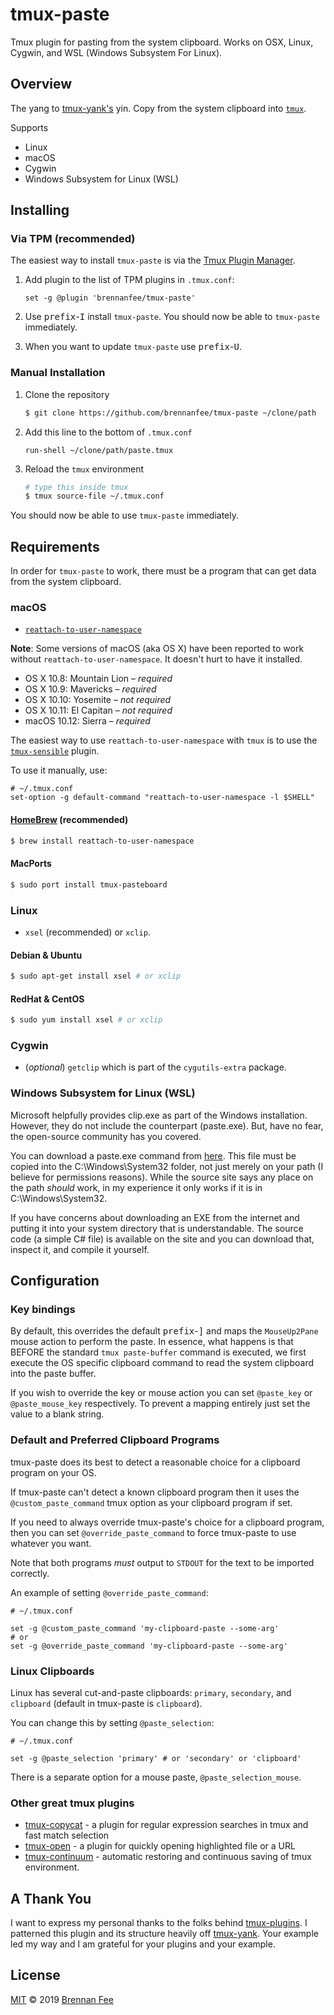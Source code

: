 # tmux-paste

Tmux plugin for pasting from the system clipboard.  Works on OSX, Linux, Cygwin, and WSL (Windows Subsystem For Linux).

## Overview

The yang to [tmux-yank's](https://github.com/tmux-plugins/tmux-yank/) yin.  Copy from the system
clipboard into [`tmux`](https://tmux.github.io/).

Supports

- Linux
- macOS
- Cygwin
- Windows Subsystem for Linux (WSL)

## Installing

### Via TPM (recommended)

The easiest way to install `tmux-paste` is via the [Tmux Plugin Manager](https://github.com/tmux-plugins/tpm).

1.  Add plugin to the list of TPM plugins in `.tmux.conf`:

    ``` tmux
    set -g @plugin 'brennanfee/tmux-paste'
    ```

2.  Use <kbd>prefix</kbd>-<kbd>I</kbd> install `tmux-paste`.  You should now be able to `tmux-paste` immediately.
3.  When you want to update `tmux-paste` use <kbd>prefix</kbd>-<kbd>U</kbd>.

### Manual Installation

1.  Clone the repository

    ``` sh
    $ git clone https://github.com/brennanfee/tmux-paste ~/clone/path
    ```

2.  Add this line to the bottom of `.tmux.conf`

    ``` tmux
    run-shell ~/clone/path/paste.tmux
    ```

3.  Reload the `tmux` environment

    ``` sh
    # type this inside tmux
    $ tmux source-file ~/.tmux.conf
    ```

You should now be able to use `tmux-paste` immediately.

## Requirements

In order for `tmux-paste` to work, there must be a program that can get data
from the system clipboard.

### macOS

-   [`reattach-to-user-namespace`](https://github.com/ChrisJohnsen/tmux-MacOSX-pasteboard)

**Note**: Some versions of macOS (aka OS X) have been reported to work
without `reattach-to-user-namespace`. It doesn't hurt to have it installed.

-   OS X 10.8: Mountain Lion – *required*
-   OS X 10.9: Mavericks – *required*
-   OS X 10.10: Yosemite – *not required*
-   OS X 10.11: El Capitan – *not required*
-   macOS 10.12: Sierra – *required*

The easiest way to use `reattach-to-user-namespace` with `tmux` is to
use the [`tmux-sensible`](https://github.com/tmux-plugins/tmux-sensible)
plugin.

To use it manually, use:

``` tmux
# ~/.tmux.conf
set-option -g default-command "reattach-to-user-namespace -l $SHELL"
```

#### [HomeBrew](https://brew.sh/) (recommended)

``` sh
$ brew install reattach-to-user-namespace
```

#### MacPorts

``` sh
$ sudo port install tmux-pasteboard
```

### Linux

-   `xsel` (recommended) or `xclip`.

#### Debian & Ubuntu

``` sh
$ sudo apt-get install xsel # or xclip
```

#### RedHat & CentOS

``` sh
$ sudo yum install xsel # or xclip
```

### Cygwin

-  (*optional*) `getclip` which is part of the `cygutils-extra` package.

### Windows Subsystem for Linux (WSL)

Microsoft helpfully provides clip.exe as part of the Windows installation.  However, they do not
include the counterpart (paste.exe).  But, have no fear, the open-source community has you covered.

You can download a paste.exe command from [here](https://www.c3scripts.com/tutorials/msdos/paste.html).
This file must be copied into the C:\Windows\System32 folder, not just merely on your path (I believe
for permissions reasons).  While the source site says any place on the path *should* work, in my
experience it only works if it is in C:\Windows\System32.

If you have concerns about downloading an EXE from the internet and putting it into your system
directory that is understandable.  The source code (a simple C# file) is available on the site and
you can download that, inspect it, and compile it yourself.

## Configuration

### Key bindings

By default, this overrides the default <kbd>prefix</kbd>-<kbd>]</kbd> and maps the
`MouseUp2Pane` mouse action to perform the paste.  In essence, what happens is that BEFORE the
standard `tmux paste-buffer` command is executed, we first execute the OS specific clipboard
command to read the system clipboard into the paste buffer.

If you wish to override the key or mouse action you can set `@paste_key` or `@paste_mouse_key`
respectively.  To prevent a mapping entirely just set the value to a blank string.

### Default and Preferred Clipboard Programs

tmux-paste does its best to detect a reasonable choice for a clipboard
program on your OS.

If tmux-paste can't detect a known clipboard program then it uses the
`@custom_paste_command` tmux option as your clipboard program if set.

If you need to always override tmux-paste's choice for a clipboard program,
then you can set `@override_paste_command` to force tmux-paste to use whatever
you want.

Note that both programs _must_ output to `STDOUT` for the text to be imported correctly.

An example of setting `@override_paste_command`:

``` tmux
# ~/.tmux.conf

set -g @custom_paste_command 'my-clipboard-paste --some-arg'
# or
set -g @override_paste_command 'my-clipboard-paste --some-arg'
```

### Linux Clipboards

Linux has several cut-and-paste clipboards: `primary`, `secondary`, and
`clipboard` (default in tmux-paste is `clipboard`).

You can change this by setting `@paste_selection`:

``` tmux
# ~/.tmux.conf

set -g @paste_selection 'primary' # or 'secondary' or 'clipboard'
```

There is a separate option for a mouse paste, `@paste_selection_mouse`.

### Other great tmux plugins

-   [tmux-copycat](https://github.com/tmux-plugins/tmux-copycat) - a plugin
    for regular expression searches in tmux and fast match selection
-   [tmux-open](https://github.com/tmux-plugins/tmux-open) - a plugin for
    quickly opening highlighted file or a URL
-   [tmux-continuum](https://github.com/tmux-plugins/tmux-continuum) -
    automatic restoring and continuous saving of tmux environment.

## A Thank You

I want to express my personal thanks to the folks behind [tmux-plugins](https://github.com/tmux-plugins).
I patterned this plugin and its structure heavily off [tmux-yank](https://github.com/tmux-plugins/tmux-yank).
Your example led my way and I am grateful for your plugins and your example.

## License

[MIT](license) © 2019 [Brennan Fee](https://github.com/brennanfee)
